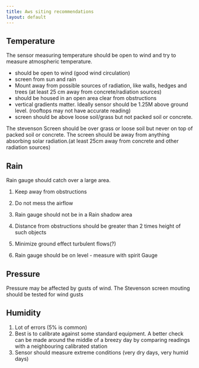 ```yaml
---
title: Aws siting recommendations
layout: default
---
```


## Temperature

The sensor measuring temperature should be open to wind and try to measure atmospheric temperature.

- should be open to wind (good wind circulation)
- screen from sun and rain
- Mount away from possible sources of radiation, like walls, hedges and trees (at least 25 cm away from concrete/radiation sources)
- should be housed in an open area clear from obstructions
- vertical gradients matter. Ideally sensor should be 1.25M above ground level. (rooftops may not have accurate reading)
- screen should be above loose soil/grass but not packed soil or concrete.


The stevenson Screen should be over grass or loose soil but never on top of packed soil or concrete. The 
screen should be away from anything absorbing solar radiation.(at least 25cm away from concrete and other 
radiation sources)


## Rain

Rain gauge should catch over a large area.

1. Keep away from obstructions 
2. Do not mess the airflow
3. Rain gauge should not be in a Rain shadow area
4. Distance from obstructions should be greater than 2 times height of such objects
5. Minimize ground effect turbulent flows(?)

3. Rain gauge should be on level - measure with spirit Gauge

## Pressure

Pressure may be affected by gusts of wind. The Stevenson screen mouting should be tested for wind gusts
 
## Humidity

1. Lot of errors (5% is common)
2. Best is to calibrate against some standard equipment. A better check can be made around the middle of 
a breezy day by comparing readings with a neighbouring calibrated station
3. Sensor should measure extreme conditions (very dry days, very humid days)



